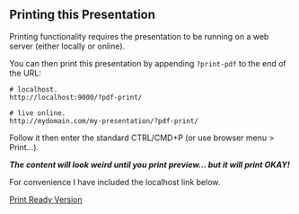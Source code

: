 ##  Printing this Presentation

Printing functionality requires the presentation to be running on a web server (either locally or online).

You can then print this presentation by appending ```?print-pdf```  to the end of the URL:
```
# localhost.
http://localhost:9000/?pdf-print/

# live online.
http://mydomain.com/my-presentation/?pdf-print/
```

Follow it then enter the standard CTRL/CMD+P (or use browser menu > Print...).

_**The content will look weird until you print preview... but it will print OKAY!**_

For convenience I have included the localhost link below.

[Print Ready Version](http://localhost:9000/?print-pdf/)<!-- .element: target="_blank" -->
